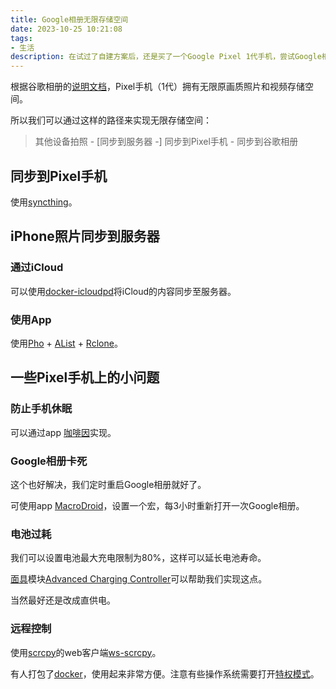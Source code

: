 ```yaml
---
title: Google相册无限存储空间
date: 2023-10-25 10:21:08
tags:
- 生活
description: 在试过了自建方案后，还是买了一个Google Pixel 1代手机，尝试Google相册的无限存储空间方案。
---
```

根据谷歌相册的[说明文档](https://support.google.com/photos/answer/6220791?co=GENIE.Platform%3DAndroid&oco=1#zippy=%2Cpixel-st-generation)，Pixel手机（1代）拥有无限原画质照片和视频存储空间。

所以我们可以通过这样的路径来实现无限存储空间：
> 其他设备拍照 - [同步到服务器 -] 同步到Pixel手机 - 同步到谷歌相册

## 同步到Pixel手机

使用[syncthing](https://syncthing.net/)。

## iPhone照片同步到服务器

### 通过iCloud

可以使用[docker-icloudpd](https://github.com/boredazfcuk/docker-icloudpd)将iCloud的内容同步至服务器。

### 使用App

使用[Pho](https://github.com/fregie/pho) + [AList](https://alist.nn.ci/zh/) + [Rclone](https://rclone.org/)。

## 一些Pixel手机上的小问题

### 防止手机休眠

可以通过app [咖啡因](https://www.coolapk.com/apk/moe.zhs.caffeine)实现。

### Google相册卡死

这个也好解决，我们定时重启Google相册就好了。

可使用app [MacroDroid](https://www.macrodroid.com/)，设置一个宏，每3小时重新打开一次Google相册。

### 电池过耗

我们可以设置电池最大充电限制为80%，这样可以延长电池寿命。

[面具](https://github.com/topjohnwu/Magisk)模块[Advanced Charging Controller](https://magiskzip.com/acc-magisk-module-download/)可以帮助我们实现这点。

当然最好还是改成直供电。

### 远程控制

使用[scrcpy](https://github.com/Genymobile/scrcpy)的web客户端[ws-scrcpy](https://github.com/NetrisTV/ws-scrcpy)。

有人打包了[docker](https://github.com/scavin/ws-scrcpy-docker/)，使用起来非常方便。注意有些操作系统需要打开[特权模式](https://docs.docker.com/engine/reference/commandline/run/#privileged)。
